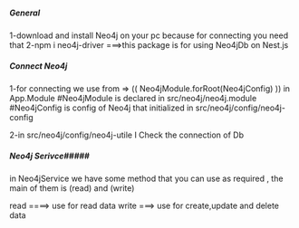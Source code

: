 
##### General #####

1-download and install Neo4j on your pc because for connecting you need that
2-npm i neo4j-driver ===>this package is for using Neo4jDb on Nest.js

##### Connect Neo4j #####

1-for connecting we use from => (( Neo4jModule.forRoot(Neo4jConfig) )) in App.Module
#Neo4jModule is declared in src/neo4j/neo4j.module
#Neo4jConfig is config of Neo4j that initialized in src/neo4j/config/neo4j-config 

2-in src/neo4j/config/neo4j-utile I Check the connection of Db


##### Neo4j Serivce#####
in Neo4jService we have some method that you can use as required , the main of them is (read) and (write)

read ====> use for read data
write ===> use for create,update and delete data



